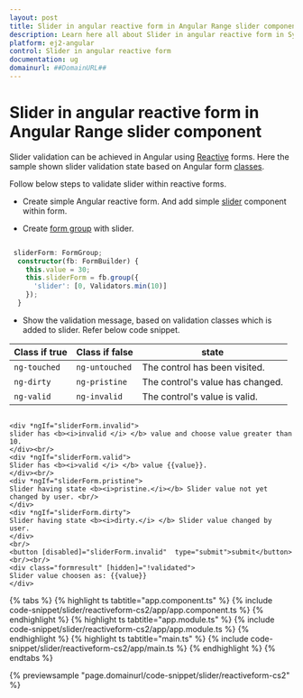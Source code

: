 ```yaml
---
layout: post
title: Slider in angular reactive form in Angular Range slider component | Syncfusion
description: Learn here all about Slider in angular reactive form in Syncfusion Angular Range slider component of Syncfusion Essential JS 2 and more.
platform: ej2-angular
control: Slider in angular reactive form 
documentation: ug
domainurl: ##DomainURL##
---
```


# Slider in angular reactive form in Angular Range slider component

Slider validation can be achieved in Angular using [Reactive](https://angular.io/guide/reactive-forms) forms. Here the sample shown slider validation state based on Angular form [classes](https://angular.io/guide/forms#track-control-state-and-validity-with-ngmodel).

Follow below steps to validate slider within reactive forms.

* Create simple Angular reactive form. And add simple [slider](https://ej2.syncfusion.com/angular/documentation/slider/getting-started.html#types) component within form.

* Create [form group](https://angular.io/guide/reactive-forms#add-a-formgroup) with slider.

```typescript

 sliderForm: FormGroup;
  constructor(fb: FormBuilder) {
    this.value = 30;
    this.sliderForm = fb.group({
      'slider': [0, Validators.min(10)]
    });
  }

  ```

* Show the validation message, based on validation classes which is added to slider. Refer below code snippet.

| **Class if true** | **Class if false** | **state** |
| --- | --- | --- |
| `ng-touched` | `ng-untouched` |The control has been visited. |
| `ng-dirty` | `ng-pristine` |The control's value has changed. |
| `ng-valid` | `ng-invalid` |The control's value is valid. |

```

<div *ngIf="sliderForm.invalid">
slider has <b><i>invalid </i> </b> value and choose value greater than 10.
</div><br/>
<div *ngIf="sliderForm.valid">
Slider has <b><i>valid </i> </b> value {{value}}.
</div><br/>
<div *ngIf="sliderForm.pristine">
Slider having state <b><i>pristine.</i></b> Slider value not yet changed by user. <br/>
</div>
<div *ngIf="sliderForm.dirty">
Slider having state <b><i>dirty.</i> </b> Slider value changed by user.
</div>
<br/>
<button [disabled]="sliderForm.invalid"  type="submit">submit</button><br/><br/>
<div class="formresult" [hidden]="!validated">
Slider value choosen as: {{value}}
</div>

```

{% tabs %}
{% highlight ts tabtitle="app.component.ts" %}
{% include code-snippet/slider/reactiveform-cs2/app/app.component.ts %}
{% endhighlight %}
{% highlight ts tabtitle="app.module.ts" %}
{% include code-snippet/slider/reactiveform-cs2/app/app.module.ts %}
{% endhighlight %}
{% highlight ts tabtitle="main.ts" %}
{% include code-snippet/slider/reactiveform-cs2/app/main.ts %}
{% endhighlight %}
{% endtabs %}
  
{% previewsample "page.domainurl/code-snippet/slider/reactiveform-cs2" %}
